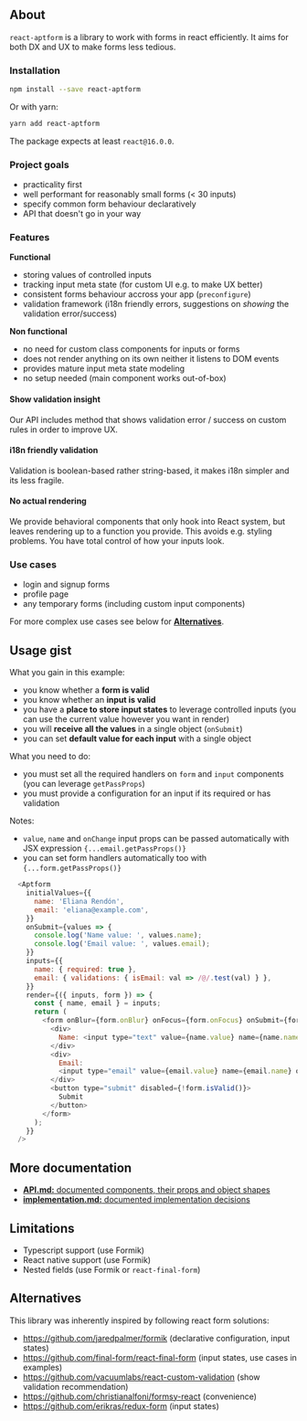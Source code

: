 ## About

`react-aptform` is a library to work with forms in react efficiently. It aims for both DX and UX to make forms less tedious.

### Installation

```sh
npm install --save react-aptform
```

Or with yarn:
```sh
yarn add react-aptform
```

The package expects at least `react@16.0.0`.

### Project goals

- practicality first
- well performant for reasonably small forms (< 30 inputs)
- specify common form behaviour declaratively
- API that doesn't go in your way

### Features

**Functional**

- storing values of controlled inputs
- tracking input meta state (for custom UI e.g. to make UX better)
- consistent forms behaviour accross your app (`preconfigure`)
- validation framework (i18n friendly errors, suggestions on *showing* the validation error/success)

**Non functional**

- no need for custom class components for inputs or forms
- does not render anything on its own neither it listens to DOM events
- provides mature input meta state modeling
- no setup needed (main component works out-of-box)

#### Show validation insight

Our API includes method that shows validation error / success on custom rules in order to improve UX.

#### i18n friendly validation

Validation is boolean-based rather string-based, it makes i18n simpler and its less fragile.

#### No actual rendering

We provide behavioral components that only hook into React system, but leaves rendering up to a function you provide. This avoids e.g. styling problems. You have total control of how your inputs look.

### Use cases

- login and signup forms
- profile page
- any temporary forms (including custom input components)

For more complex use cases see below for **[Alternatives](#alternatives)**.

## Usage gist

What you gain in this example:

- you know whether a **form is valid**
- you know whether an **input is valid**
- you have a **place to store input states** to leverage controlled inputs (you can use the current value however you want in render)
- you will **receive all the values** in a single object (`onSubmit`)
- you can set **default value for each input** with a single object

What you need to do:

- you must set all the required handlers on `form` and `input` components (you can leverage `getPassProps`)
- you must provide a configuration for an input if its required or has validation

Notes:

- `value`, `name` and `onChange` input props can be passed automatically with JSX expression `{...email.getPassProps()}`
- you can set form handlers automatically too with `{...form.getPassProps()}`

```js
  <Aptform
    initialValues={{
      name: 'Eliana Rendón',
      email: 'eliana@example.com',
    }}
    onSubmit={values => {
      console.log('Name value: ', values.name);
      console.log('Email value: ', values.email);
    }}
    inputs={{
      name: { required: true },
      email: { validations: { isEmail: val => /@/.test(val) } },
    }}
    render={({ inputs, form }) => {
      const { name, email } = inputs;
      return (
        <form onBlur={form.onBlur} onFocus={form.onFocus} onSubmit={form.onSubmit}>
          <div>
            Name: <input type="text" value={name.value} name={name.name} onChange={name.onChange} />
          </div>
          <div>
            Email:
            <input type="email" value={email.value} name={email.name} onChange={email.onChange} />
          </div>
          <button type="submit" disabled={!form.isValid()}>
            Submit
          </button>
        </form>
      );
    }}
  />
```

## More documentation

- [**API.md:** documented components, their props and object shapes](docs/API.md)
- [**implementation.md:** documented implementation decisions](docs/implementation.md)

## Limitations

- Typescript support (use Formik)
- React native support (use Formik)
- Nested fields (use Formik or `react-final-form`)

## Alternatives

This library was inherently inspired by following react form solutions:

- https://github.com/jaredpalmer/formik (declarative configuration, input states)
- https://github.com/final-form/react-final-form (input states, use cases in examples)
- https://github.com/vacuumlabs/react-custom-validation (show validation recommendation)
- https://github.com/christianalfoni/formsy-react (convenience)
- https://github.com/erikras/redux-form (input states)
